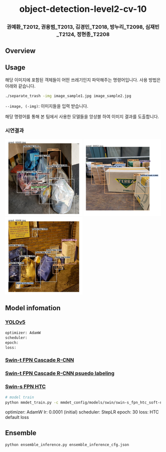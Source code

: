 <h1 align="center">
<p>object-detection-level2-cv-10
</h1>

<h3 align="center">
<p>권예환_T2012, 권용범_T2013, 김경민_T2018, 방누리_T2098, 심재빈_T2124, 정현종_T2208
</h3>

## Overview

## Usage
해당 이미지에 포함된 객체들이 어떤 쓰레기인지 파악해주는 명령어입니다. 사용 방법은 아래와 같습니다.
```bash
./separate_trash -img image_sample1.jpg image_sample2.jpg
```
`--image, (-img)`: 이미지들을 입력 받습니다.

해당 명령어를 통해 본 팀에서 사용한 모델들을 앙상블 하여 이미지 결과를 도출합니다.

### 시연결과
<p float="left">
  <img src="/images/0000.jpg" width="250" />
  <img src="/images/0002.jpg" width="250" />
  <img src="/images/0008.jpg" width="250" />
</p>


## Model infomation

### [YOLOv5](/yolov5/)
```
optimizer: AdamW
scheduler:
epoch:
loss:
```

### [Swin-t FPN Cascade R-CNN](/mmdet_config/)

### [Swin-t FPN Cascade R-CNN psuedo labeling](/mmdet_config/)

### [Swin-s FPN HTC](/mmdet_config/)
```bash
# model train
python mmdet_train.py -c mmdet_config/models/swin/swin-s_fpn_htc_soft-nms_AdamW-2x.py
```
optimizer: AdamW
lr: 0.0001 (initial)
scheduler: StepLR
epoch: 30
loss: HTC default loss

## Ensemble
```
python ensemble_inference.py ensemble_inference_cfg.json
```
